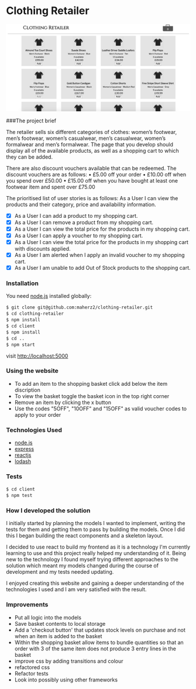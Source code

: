 # Clothing Retailer

![Screen shot](screenshot.png)

###The project brief

The retailer sells six different categories of clothes: women’s footwear, men’s
footwear, women’s casualwear, men’s casualwear, women’s formalwear and
men’s formalwear.
The page that you develop should display all of the available products, as well
as a shopping cart to which they can be added.

There are also discount vouchers available that can be redeemed. The
discount vouchers are as follows:
• £5.00 off your order
• £10.00 off when you spend over £50.00
• £15.00 off when you have bought at least one footwear item and spent
over £75.00

The prioritised list of user stories is as follows:
As a User I can view the products and their category, price and availability
information.
- [x] As a User I can add a product to my shopping cart.
- [x] As a User I can remove a product from my shopping cart.
- [x] As a User I can view the total price for the products in my shopping
cart.
- [x] As a User I can apply a voucher to my shopping cart.
- [x] As a User I can view the total price for the products in my shopping cart
with discounts applied.
- [x] As a User I am alerted when I apply an invalid voucher to my shopping
cart.
- [x] As a User I am unable to add Out of Stock products to the shopping cart.

### Installation

You need [node.js](http://nodejs.org) installed globally:

```sh
$ git clone git@github.com:maherz2/clothing-retailer.git
$ cd clothing-retailer
$ npm install
$ cd client
$ npm install
$ cd ..
$ npm start
```
visit [http://localhost:5000](http://localhost:5000)

### Using the website

- To add an item to the shopping basket click add below the item discription
- To view the basket toggle the basket icon in the top right corner
- Remove an item by clicking the x button
- Use the codes "5OFF", "10OFF" and "15OFF" as valid voucher codes to apply to your order

### Technologies Used

* [node.js](http://nodejs.org)
* [express](http://expressjs.com)
* [reactjs](https://facebook.github.io/react/)
* [lodash](https://github.com/lodash/lodash)

### Tests

```sh
$ cd client
$ npm test
```


### How I developed the solution

I initially started by planning the models I wanted to implement, writing the tests for them and getting them to pass by building the models. Once I did this I began building the react components and a skeleton layout.

I decided to use react to build my frontend as it is a technology I'm currently learning to use and this project really helped my understanding of it. Being new to the technology I found myself trying different approaches to the solution which meant my models changed during the course of development and my tests needed updating.

I enjoyed creating this website and gaining a deeper understanding of the technologies I used and I am very satisfied with the result.

### Improvements

- Put all logic into the models
- Save basket contents to local storage
- Add a 'checkout button' that updates stock levels on purchase and not when an item is added to the basket
- Within the shopping basket allow items to bundle quantities so that an order with 3 of the same item does not produce 3 entry lines in the basket
- improve css by adding transitions and colour
- refactored css
- Refactor tests
- Look into possibly using other frameworks

